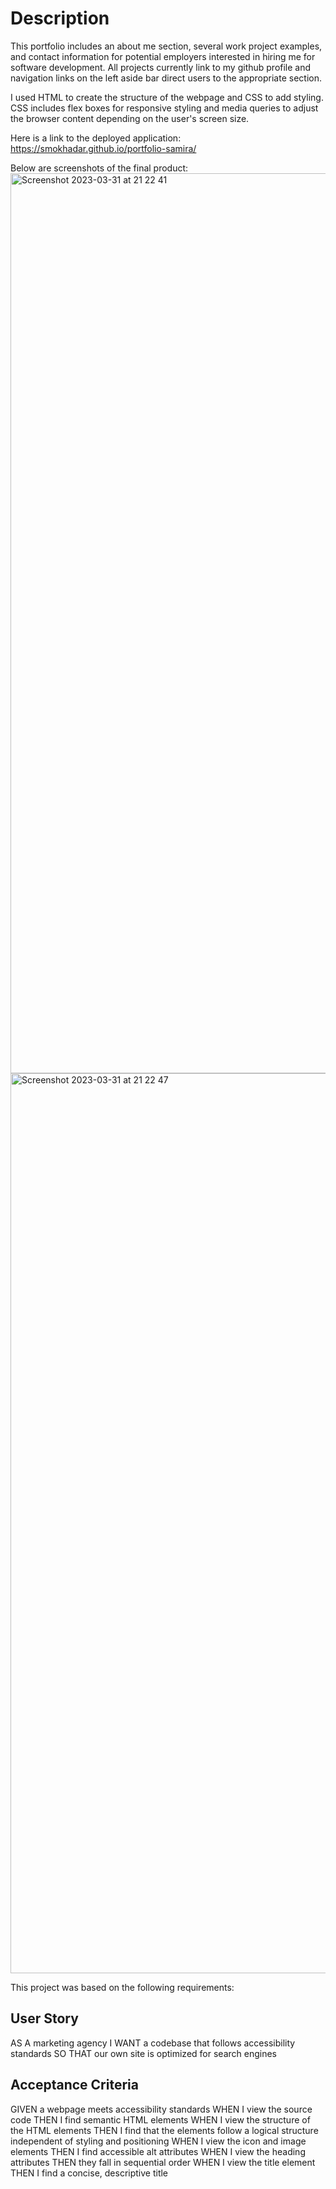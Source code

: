 # Description

This portfolio includes an about me section, several work project examples, and contact information for potential employers interested in hiring me for software development. All projects currently link to my github profile and navigation links on the left aside bar direct users to the appropriate section.

I used HTML to create the structure of the webpage and CSS to add styling. CSS includes flex boxes for responsive styling and media queries to adjust the browser content depending on the user's screen size.

Here is a link to the deployed application: https://smokhadar.github.io/portfolio-samira/

Below are screenshots of the final product:
<img width="1440" alt="Screenshot 2023-03-31 at 21 22 41" src="https://user-images.githubusercontent.com/127573523/229265415-0c3647a6-02a0-4a00-bba8-a12c892c79f2.png">
<img width="1440" alt="Screenshot 2023-03-31 at 21 22 47" src="https://user-images.githubusercontent.com/127573523/229265423-14ce17d8-180a-4b99-a134-29ee163f5a87.png">

This project was based on the following requirements: 

## User Story
AS A marketing agency I WANT a codebase that follows accessibility standards SO THAT our own site is optimized for search engines

## Acceptance Criteria
GIVEN a webpage meets accessibility standards WHEN I view the source code THEN I find semantic HTML elements WHEN I view the structure of the HTML elements THEN I find that the elements follow a logical structure independent of styling and positioning WHEN I view the icon and image elements THEN I find accessible alt attributes WHEN I view the heading attributes THEN they fall in sequential order WHEN I view the title element THEN I find a concise, descriptive title

